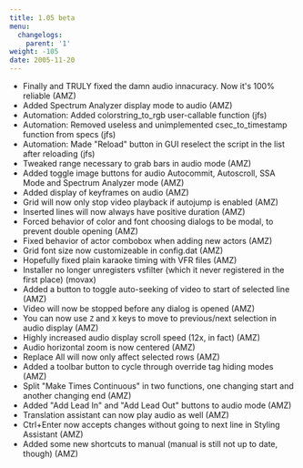 ```yaml
---
title: 1.05 beta
menu:
  changelogs:
    parent: '1'
weight: -105
date: 2005-11-20
---
```


- Finally and TRULY fixed the damn audio innacuracy. Now it's 100% reliable (AMZ)
- Added Spectrum Analyzer display mode to audio (AMZ)
- Automation: Added colorstring_to_rgb user-callable function (jfs)
- Automation: Removed useless and unimplemented csec_to_timestamp function from specs (jfs)
- Automation: Made "Reload" button in GUI reselect the script in the list after reloading (jfs)
- Tweaked range necessary to grab bars in audio mode (AMZ)
- Added toggle image buttons for audio Autocommit, Autoscroll, SSA Mode and Spectrum Analyzer mode (AMZ)
- Added display of keyframes on audio (AMZ)
- Grid will now only stop video playback if autojump is enabled (AMZ)
- Inserted lines will now always have positive duration (AMZ)
- Forced behavior of color and font choosing dialogs to be modal, to prevent double opening (AMZ)
- Fixed behavior of actor combobox when adding new actors (AMZ)
- Grid font size now customizeable in config.dat (AMZ)
- Hopefully fixed plain karaoke timing with VFR files (AMZ)
- Installer no longer unregisters vsfilter (which it never registered in the first place) (movax)
- Added a button to toggle auto-seeking of video to start of selected line (AMZ)
- Video will now be stopped before any dialog is opened (AMZ)
- You can now use `Z` and `X` keys to move to previous/next selection in audio display (AMZ)
- Highly increased audio display scroll speed (12x, in fact) (AMZ)
- Audio horizontal zoom is now centered (AMZ)
- Replace All will now only affect selected rows (AMZ)
- Added a toolbar button to cycle through override tag hiding modes (AMZ)
- Split "Make Times Continuous" in two functions, one changing start and another changing end (AMZ)
- Added "Add Lead In" and "Add Lead Out" buttons to audio mode (AMZ)
- Translation assistant can now play audio as well (AMZ)
- Ctrl+Enter now accepts changes without going to next line in Styling Assistant (AMZ)
- Added some new shortcuts to manual (manual is still not up to date, though) (AMZ)
